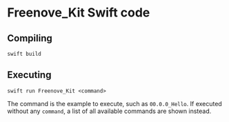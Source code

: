 # Freenove_Kit Swift code

## Compiling

```
swift build
```

## Executing

```
swift run Freenove_Kit <command>
```

The command is the example to execute, such as `00.0.0_Hello`. If executed without any `command`, a list of all available commands are shown instead.
